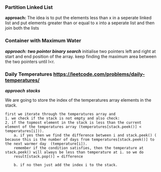 ### Partition Linked List

  **approach:** 
  The idea is to put the elements less than x in a seperate linked list 
  and put elements greater than or equal to  x into a seperate list and then join both the lists

    
### Container with Maximum Water 
  ***approach:***
   ***two pointer binary search***
   initialise two pointers left and right at start and end position of the array.
   keep finding the maximum area between the two pointers until l<r.

### Daily Temperatures https://leetcode.com/problems/daily-temperatures/ ### 
  ***approach***
   ***stacks***

  We are going to store the index of the temperatures array elements in the stack.
  
    first we iterate through the temperatures array and
    1. we check if the stack is not empty and also check:
    2. if the topmost element in the stack is less than the current element of the temperatures array (temperatures[stack.peek()] < temperatures[i])).
        a. if yes then we find the difference between i and stack.peek() ( because this is the number of days from temperatures[stack.peek()] to the next warmer day  (temperature[i]).
        remember if the condition satisfies, then the temperature at stack.peek() will always be less than temperature at i. so we do 
        result[stack.pop()] = difference 

        b. if no then just add the index i to the stack.
